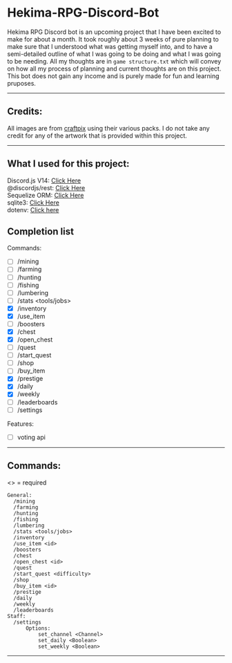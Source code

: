 # Hekima-RPG-Discord-Bot

Hekima RPG Discord bot is an upcoming project that I have been excited to make for about a month. It took roughly about 3 weeks 
of pure planning to make sure that I understood what was getting myself into, and to have a semi-detailed outline of what I was
going to be doing and what I was going to be needing. All my thoughts are in `game structure.txt` which will convey on how all 
my process of planning and current thoughts are on this project. This bot does not gain any income and is purely made for fun and 
learning pruposes.

----------
## Credits:
All images are from [craftpix](https://craftpix.net/) using their various packs. 
I do not take any credit for any of the artwork that is provided within this project.

----------
## What I used for this project:  
Discord.js V14: [Click Here](https://www.npmjs.com/package/discord.js?source=post_page-----7b5fe27cb6fa----------------------)  
@discordjs/rest: [Click Here](https://www.npmjs.com/package/@discordjs/rest)  
Sequelize ORM: [Click Here](https://www.npmjs.com/package/sequelize)  
sqlite3: [Click Here](https://www.npmjs.com/package/sqlite3)  
dotenv: [Click here](https://www.npmjs.com/package/dotenv)

## Completion list

Commands:
- [ ] /mining
- [ ] /farming  
- [ ] /hunting  
- [ ] /fishing  
- [ ] /lumbering  
- [ ] /stats <tools/jobs>  
- [x] /inventory  
- [x] /use_item <id>  
- [ ] /boosters  
- [x] /chest  
- [x] /open_chest <type>  
- [ ] /quest  
- [ ] /start_quest <difficulty>    
- [ ] /shop  
- [ ] /buy_item <id>  
- [x] /prestige  
- [x] /daily  
- [x] /weekly  
- [ ] /leaderboards  
- [ ] /settings  
  
Features:  
- [ ] voting api

----------
## Commands:

<> = required
```
General:
  /mining
  /farming
  /hunting
  /fishing
  /lumbering
  /stats <tools/jobs>
  /inventory
  /use_item <id>
  /boosters
  /chest
  /open_chest <id>
  /quest
  /start_quest <difficulty>
  /shop
  /buy_item <id>
  /prestige
  /daily
  /weekly
  /leaderboards
Staff:
  /settings
      Options:
          set_channel <Channel>
          set_daily <Boolean>
          set_weekly <Boolean>
```
----------
